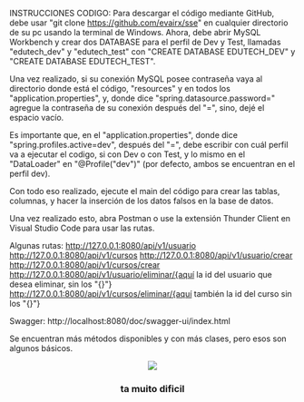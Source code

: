 INSTRUCCIONES CODIGO:
Para descargar el código mediante GitHub, debe usar "git clone https://github.com/evairx/sse" en cualquier directorio de su pc usando la terminal de Windows.
Ahora, debe abrir MySQL Workbench y crear dos DATABASE para el perfil de Dev y Test, llamadas "edutech_dev" y "edutech_test" con "CREATE DATABASE EDUTECH_DEV" y "CREATE DATABASE EDUTECH_TEST".

Una vez realizado, si su conexión MySQL posee contraseña vaya al directorio donde está el código, "resources" y en todos los "application.properties", y, donde dice "spring.datasource.password=" agregue la contraseña de su conexión después del "=", sino, dejé el espacio vacío.

Es importante que, en el "application.properties", donde dice "spring.profiles.active=dev", después del "=", debe escribir con cuál perfil va a ejecutar el codigo, si con Dev o con Test, y lo mismo en el "DataLoader" en "@Profile("dev")" (por defecto, ambos se encuentran en el perfil dev).

Con todo eso realizado, ejecute el main del código para crear las tablas, columnas, y hacer la inserción de los datos falsos en la base de datos.

Una vez realizado esto, abra Postman o use la extensión Thunder Client en Visual Studio Code para usar las rutas.

Algunas rutas:
http://127.0.0.1:8080/api/v1/usuario
http://127.0.0.1:8080/api/v1/cursos
http://127.0.0.1:8080/api/v1/usuario/crear
http://127.0.0.1:8080/api/v1/cursos/crear
http://127.0.0.1:8080/api/v1/usuario/eliminar/{aquí la id del usuario que desea eliminar, sin los "{}"}
http://127.0.0.1:8080/api/v1/cursos/eliminar/{aquí también la id del curso sin los "{}"}

Swagger:
http://localhost:8080/doc/swagger-ui/index.html

Se encuentran más métodos disponibles y con más clases, pero esos son algunos básicos.

<center>
	<img src="https://media1.tenor.com/m/Ww2rTFH4VwIAAAAd/sad-hamster-sadhamster.gif"/>
	<h3>ta muito dificil</h3>
</center>
